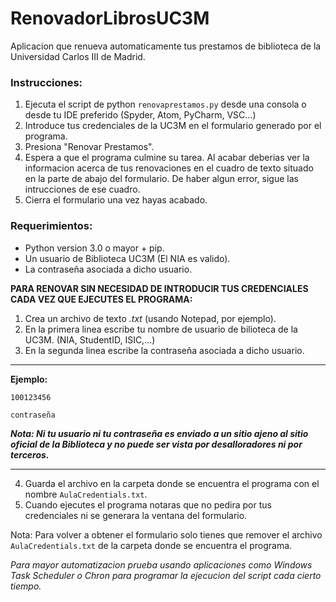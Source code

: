 # RenovadorLibrosUC3M
Aplicacion que renueva automaticamente tus prestamos de biblioteca de la Universidad Carlos III de Madrid.

### **Instrucciones:**
1. Ejecuta el script de python ```renovaprestamos.py``` desde una consola o desde tu IDE preferido (Spyder, Atom, PyCharm, VSC...)
2. Introduce tus credenciales de la UC3M en el formulario generado por el programa. 
3. Presiona "Renovar Prestamos".
4. Espera a que el programa culmine su tarea. Al acabar deberias ver la informacion acerca de tus renovaciones en el cuadro de texto
situado en la parte de abajo del formulario. De haber algun error, sigue las intrucciones de ese cuadro. 
5. Cierra el formulario una vez hayas acabado. 

### **Requerimientos:** 
- Python version 3.0 o mayor + pip.
- Un usuario de Biblioteca UC3M (El NIA es valido).
- La contraseña asociada a dicho usuario. 

**PARA RENOVAR SIN NECESIDAD DE INTRODUCIR TUS CREDENCIALES CADA VEZ QUE EJECUTES EL PROGRAMA:**
1. Crea un archivo de texto *.txt* (usando Notepad, por ejemplo).
2. En la primera linea escribe tu nombre de usuario de bilioteca de la UC3M. (NIA, StudentID, ISIC,...)
3. En la segunda linea escribe la contraseña asociada a dicho usuario.
---------------------- 
 **Ejemplo:** 
```
100123456      
                
contraseña
```
 
***Nota: Ni tu usuario ni tu contraseña es enviado a un sitio ajeno al sitio oficial de la Biblioteca y no puede ser vista por desalloradores ni por terceros.***

-------------------------
4. Guarda el archivo en la carpeta donde se encuentra el programa con el nombre ```AulaCredentials.txt```.
5. Cuando ejecutes el programa notaras que no pedira por tus credenciales ni se generara la ventana del formulario.

Nota: Para volver a obtener el formulario solo tienes que remover el archivo ```AulaCredentials.txt``` de la carpeta donde se encuentra el programa. 

*Para mayor automatizacion prueba usando aplicaciones como Windows Task Scheduler o Chron para programar la ejecucion del script cada cierto tiempo.* 

